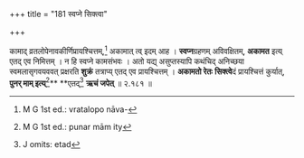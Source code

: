 +++
title = "181 स्वप्ने सिक्त्वा"

+++


कामाद् व्रतलोपेनावकीर्णिप्रायश्चित्तम्,[^४५३] अकामात् त्व् इदम् आह । **स्वप्न**ग्रहणम् अविवक्षितम्, **अकामत** इत्य् एतद् एव निमित्तम् । न हि स्वप्ने कामसंभवः । अतो यद्य् असुप्तस्यापि कथंचिद् अनिच्छया स्वमलासृगवयववत् प्रक्षरति **शुक्रं** तत्राप्य् एतद् एव प्रायश्चित्तम् । **अकामतो रेतः** **सिक्त्वे**दं प्रायश्चित्तं कुर्यात्, **पुनर् माम् इत्य्**[^४५४]** **एतद्[^४५५] **ऋचं जपेत्** ॥ २.१८१ ॥


[^४५५]:
     J omits: etad


[^४५४]:
     M G 1st ed.: punar mām ity


[^४५३]:
     M G 1st ed.: vratalopo nāva-